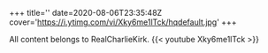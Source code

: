 +++
title=''
date=2020-08-06T23:35:48Z
cover='https://i.ytimg.com/vi/Xky6me1lTck/hqdefault.jpg'
+++

All content belongs to RealCharlieKirk.
{{< youtube Xky6me1lTck >}}
